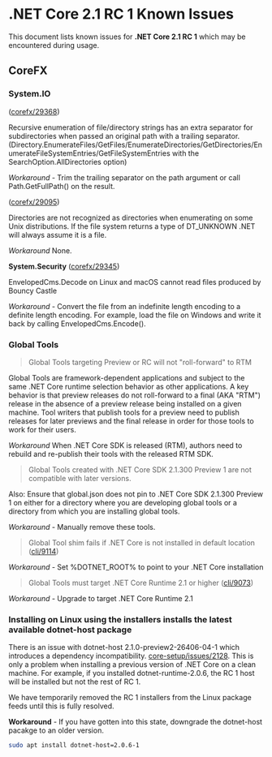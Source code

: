 # .NET Core 2.1 RC 1 Known Issues

This document lists known issues for **.NET Core 2.1 RC 1** which may be encountered during usage.

## CoreFX

### System.IO

([corefx/29368](https://github.com/dotnet/corefx/issues/29368))

Recursive enumeration of file/directory strings has an extra separator for subdirectories when passed an original path with a trailing separator. (Directory.EnumerateFiles/GetFiles/EnumerateDirectories/GetDirectories/EnumerateFileSystemEntries/GetFileSystemEntries with the SearchOption.AllDirectories option)

*Workaround* - Trim the trailing separator on the path argument or call Path.GetFullPath() on the result.

([corefx/29095](https://github.com/dotnet/corefx/issues/29095))

Directories are not recognized as directories when enumerating on some Unix distributions. If the file system returns a type of DT_UNKNOWN .NET will always assume it is a file.

*Workaround* None.

**System.Security** ([corefx/29345](https://github.com/dotnet/corefx/issues/29345))

EnvelopedCms.Decode on Linux and macOS cannot read files produced by Bouncy Castle

*Workaround* - Convert the file from an indefinite length encoding to a definite length encoding.  For example, load the file on Windows and write it back by calling EnvelopedCms.Encode().

### Global Tools

> Global Tools targeting Preview or RC will not "roll-forward" to RTM

Global Tools are framework-dependent applications and subject to the same .NET Core runtime selection behavior as other applications. A key behavior is that preview releases do not roll-forward to a final (AKA "RTM") release in the absence of a preview release being installed on a given machine.
Tool writers that publish tools for a preview need to publish releases for later previews and the final release in order for those tools to work for their users.

*Workaround* When .NET Core SDK is released (RTM), authors need to rebuild and re-publish their tools with the released RTM SDK.

> Global Tools created with .NET Core SDK 2.1.300 Preview 1 are not compatible with later versions.

Also: Ensure that global.json does not pin to .NET Core SDK 2.1.300 Preview 1 on either for a  directory where you are developing global tools or a directory from which you are installing global tools.

*Workaround* - Manually remove these tools.

> Global Tool shim fails if .NET Core is not installed in default location ([cli/9114](https://github.com/dotnet/cli/issues/9114))

*Workaround* - Set %DOTNET_ROOT% to point to your .NET Core installation

> Global Tools must target .NET Core Runtime 2.1 or higher ([cli/9073](https://github.com/dotnet/cli/issues/9073))

*Workaround* - Upgrade to target .NET Core Runtime 2.1

### Installing on Linux using the installers installs the latest available dotnet-host package

There is an issue with dotnet-host 2.1.0-preview2-26406-04-1 which introduces a dependency incompatibility. [core-setup/issues/2128](https://github.com/dotnet/core-setup/issues/4007). This is only a problem when installing a previous version of .NET Core on a clean machine. For example, if you installed dotnet-runtime-2.0.6, the RC 1 host will be installed but not the rest of RC 1.

We have temporarily removed the RC 1 installers from the Linux package feeds until this is fully resolved.

**Workaround** - If you have gotten into this state, downgrade the dotnet-host pacakge to an older version.

```bash
sudo apt install dotnet-host=2.0.6-1
```
